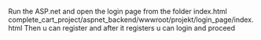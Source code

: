 Run the ASP.net and open the login page from the folder index.html complete_cart_project/aspnet_backend/wwwroot/projekt/login_page/index.html
Then u can register and after it registers u can login and proceed
